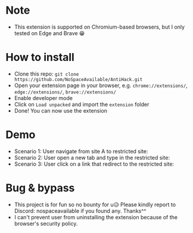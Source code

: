 # Note
- This extension is supported on Chromium-based browsers, but I only tested on Edge and Brave 😁
# How to install
- Clone this repo: `git clone https://github.com/NoSpaceAvailable/AntiHack.git`
- Open your extension page in your browser, e.g. `chrome://extensions/`, `edge://extensions/`, `brave://extensions/`
- Enable developer mode
- Click on `Load unpacked` and import the `extension` folder
- Done! You can now use the extension
# Demo
- Scenario 1: User navigate from site A to restricted site:
- Scenario 2: User open a new tab and type in the restricted site:
- Scenario 3: User click on a link that redirect to the restricted site:
# Bug & bypass
- This project is for fun so no bounty for u😥 Please kindly report to Discord: nospaceavailable if you found any. Thanks^^
- I can't prevent user from uninstalling the extension because of the browser's security policy.